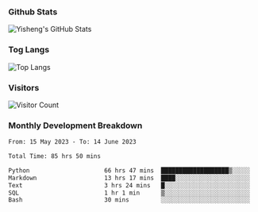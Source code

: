 ### Github Stats
![Yisheng's GitHub Stats](https://github-readme-stats-9qabuvhk1-gongyisheng.vercel.app/api?username=gongyisheng&count_private=true&show_icons=true)
### Tog Langs
![Top Langs](https://github-readme-stats-9qabuvhk1-gongyisheng.vercel.app/api/top-langs/?username=gongyisheng&layout=compact)
### Visitors
![Visitor Count](https://profile-counter.glitch.me/gongyisheng/count.svg)
### Monthly Development Breakdown
<!--START_SECTION:waka-->

```txt
From: 15 May 2023 - To: 14 June 2023

Total Time: 85 hrs 50 mins

Python                     66 hrs 47 mins  ███████████████████▒░░░░░   77.82 %
Markdown                   13 hrs 17 mins  ████░░░░░░░░░░░░░░░░░░░░░   15.49 %
Text                       3 hrs 24 mins   █░░░░░░░░░░░░░░░░░░░░░░░░   03.97 %
SQL                        1 hr 1 min      ▒░░░░░░░░░░░░░░░░░░░░░░░░   01.20 %
Bash                       30 mins         ░░░░░░░░░░░░░░░░░░░░░░░░░   00.60 %
```

<!--END_SECTION:waka-->
